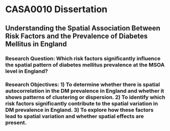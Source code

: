 # CASA0010 Dissertation

## Understanding the Spatial Association Between Risk Factors and the Prevalence of Diabetes Mellitus in England

### Research Question: Which risk factors significantly influence the spatial pattern of diabetes mellitus prevalence at the MSOA level in England?
### Research Objectives: 1) To determine whether there is spatial autocorrelation in the DM prevalence in England and whether it shows patterns of clustering or dispersion. 2) To identify which risk factors significantly contribute to the spatial variation in DM prevalence in England. 3) To explore how these factors lead to spatial variation and whether spatial effects are present.
